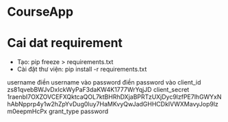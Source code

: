 # CourseApp

# Cai dat requirement

- Tạo: pip freeze > requirements.txt
- Cài đặt thư viện: pip install -r requirements.txt

username điền username vào
password điền password vào
client_id zs81qvebBWJvDxIckWyPaF3daKW4K1777WrYqjJD
client_secret 1raenbI7OXZOVCEFXQktcaQOL7ktBHRhDXjaBPRTzUXjDyc9lzfPE7lhGWYxNhAbNpprp4y1w2hZpYvDug0luy7HaMKvyQwJadGHHCDkIVWXMavyJop9lzm0eepmHcPx
grant_type password
